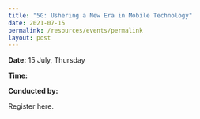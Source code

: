 ```yaml
---
title: "5G: Ushering a New Era in Mobile Technology"
date: 2021-07-15
permalink: /resources/events/permalink
layout: post
---
```

**Date:** 15 July, Thursday

**Time:** 

**Conducted by:**

Register here.